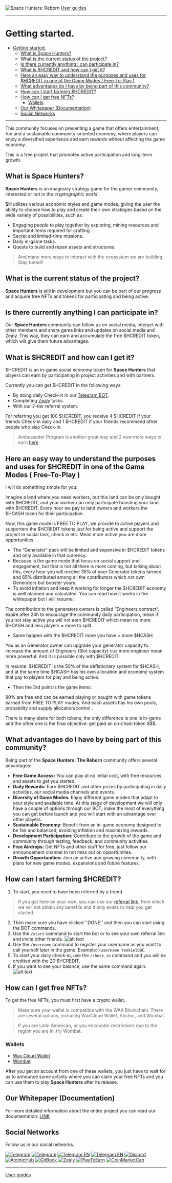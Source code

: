 ![Space Hunters: Reborn](../../../static/img/SH%20Banner.jpg)
[User guides](../../../index.md)

****

# Getting started.
- [Getting started.](#getting-started)
  - [What is Space Hunters?](#what-is-space-hunters)
  - [What is the current status of the project?](#what-is-the-current-status-of-the-project)
  - [Is there currently anything I can participate in?](#is-there-currently-anything-i-can-participate-in)
  - [What is $HCREDIT and how can I get it?](#what-is-hcredit-and-how-can-i-get-it)
  - [Here an easy way to understand the purposes and uses for $HCREDIT in one of the Game Modes ( Free-To-Play )](#here-an-easy-way-to-understand-the-purposes-and-uses-for-hcredit-in-one-of-the-game-modes--free-to-play-)
  - [What advantages do I have by being part of this community?](#what-advantages-do-i-have-by-being-part-of-this-community)
  - [How can I start farming $HCREDIT?](#how-can-i-start-farming-hcredit)
  - [How can I get free NFTs?](#how-can-i-get-free-nfts)
    - [Wallets](#wallets)
  - [Our Whitepaper (Documentation)](#our-whitepaper-documentation)
  - [Social Networks](#social-networks)

****

This community focuses on presenting a game that offers entertainment, fun and a sustainable community-oriented economy, where players can enjoy a diversified experience and earn rewards without affecting the game economy. 

This is a free project that promotes active participation and long-term growth.

## What is Space Hunters?

**Space Hunters** is an imaginary strategy game for the gamer community, interested or not in the *cryptographic world*.

**SH** utilizes various economic styles and game modes, giving the user the ability to choose how to play and create their own strategies based on the wide variety of possibilities, such as: 
* Engaging people to play together by exploring, mining resources and important items required for crafting.
* Secret and limited-time missions.
* Daily in-game tasks.
* Quests to build and repair assets and structures.
> And many more ways to interact with the ecosystem we are building. Stay tuned!!

## What is the current status of the project?

**Space Hunters** is still in development but you can be part of our progress and acquire free NFTs and tokens for participating and being active.

## Is there currently anything I can participate in?

Our **Space Hunters** community can follow us on social media, interact with other members and share game links and updates on social media and Zealy. This way, they can earn and accumulate the free $HCREDIT token, which will give them future advantages.

## What is $HCREDIT and how can I get it?

$HCREDIT is an in-game social economy token for **Space Hunters** that players can earn by participating in project activities and with partners.

Currently you can get $HCREDIT in the following ways: 
* By doing daily Check-in in our [Telegram BOT](https://t.me/SpaceHuntersBot).
* Completing [Zealy](https://zealy.io/cw/spacehuntersthereborn/invite/UroI4c6fhtB3SX65siHBX) tasks.
* With our 2-tier referral system.

For referring you get 100 $HCREDIT, you receive 4 $HCREDIT if your friends Check-in daily and 1 $HCREDIT if your friends recommend other people who also Check-in.

<!-- TODO change this link when page is up -->
> Ambassador Program is another great way and 2 new more ways to earn [here](https://telegra.ph/Ambassador-Program-08-29)

## Here an easy way to understand the purposes and uses for $HCREDIT in one of the Game Modes ( Free-To-Play )

I will do something simple for you:

Imagine a land where you need workers, but this land can be only bought with $HCREDIT, and your worker can only participate boosting your land with $HCREDIT. Every hour we pay to land owners and workers the $HCASH token for their participation.

Now, this game mode is FREE TO PLAY, we provide to active players and supporters the $HCREDIT tokens just for being active and support the project in social task, check in etc. Mean more active you are more opportunities.

* The “Generator“ pack will be limited and expensive in $HCREDIT tokens and only available in that currency.
* Because is the game mode that focus on social support and engagement, but that is not all there is more coming, but talking about this, every hour you will receive 35% of your Generator tokens farmed, and 65% distributed among all the contributors which not own Generators but booster yours. 
* To avoid inflation and keep it working for longer the $HCREDIT economy is well planned and calculated. You can read how it works in the whitepaper but I will resume:

The contribution to the generators owners is called “Engineers contract“, expire after 24h to encourage the community daily participation, mean if you not stay active you will not earn $HCREDIT which mean no more $HCASH and less players = more to split.

* Same happen with the $HCREDIT more you have = more $HCASH.

You as an Generator owner can upgrade your generator capacity to increase the amount of Engineers (Slot capacity) cuz more engineer mean more powerful. And it is possible only with $HCREDIT.

In resume: $HCREDIT is the 50% of the deflationary system for $HCASH, and at the same time $HCASH has his own allocation and economy system that pay to players for play and being active. 

* Then the 3rd point is the game items:

90% are free and can be earned playing or bought with game tokens earned from FREE TO PLAY modes. And each assets has his own pools, probability and supply allocation/control .

There is many plans for both tokens, the only difference is one is in-game and the other one is the final objective: get paid an on-chain token $$$.

## What advantages do I have by being part of this community?

Being part of the **Space Hunters: The Reborn** community offers several advantages:
* **Free Game Access:** You can play at no initial cost, with free resources and assets to get you started.
* **Daily Rewards:** Earn $HCREDIT and other prizes by participating in daily activities, our social media channels and events.
* **Diversity of Game Modes:** Enjoy different game modes that adapt to your style and available time. At this stage of development we will only have a couple of options through our BOT, make the most of everything you can get before launch and you will start with an advantage over other players.
* **Sustainable Economy:** Benefit from an in-game economy designed to be fair and balanced, avoiding inflation and maximizing rewards.
* **Development Participation:** Contribute to the growth of the game and community through testing, feedback, and community activities.
* **Free Airdrops:** Get NFTs and other stuff for free, just follow our announcement channel to not miss out on opportunities.
* **Growth Opportunities:** Join an active and growing community, with plans for new game modes, expansions and future features.

## How can I start farming $HCREDIT?

1. To start, you need to have been referred by a friend.
> If you got here on your own, you can use our [referral link](https://t.me/SpaceHuntersBot?start=NK1Y6ST3), from which we will not obtain any benefits and it only exists to help you get started.
2. Then make sure you have clicked ''DONE'' and then you can start using the BOT commands.
3. Use the `/start` command to start the bot or to see your own referral link and invite other friends.
![alt text](../../../static/img/02-start-referral-link.png)
4. Use the `/username` command to register your username as you want to call yourself later in the game. Example: `/username YankielDBC`.
5. To start your daily check-in, use the `/check_in` command and you will be credited with the 20 $HCREDIT. 
6. If you want to see your balance, use the same command again.
![alt text](../../../static/img/03-check-in.png)

## How can I get free NFTs?

To get the free NFTs, you must first have a crypto wallet.

> Make sure your wallet is compatible with the WAX Blockchain. There are several options, including WaxCloud Wallet, Anchor, and Wombat.

> If you are Latin American, or you encounter restrictions due to the region you are in, try Wombat.

### Wallets

* [Wax Cloud Wallet](https://www.mycloudwallet.com/)
* [Wombat](https://www.wombat.app/)

After you get an account from one of these wallets, you just have to wait for us to announce some activity where you can claim your free NFTs and you can use them to play **Space Hunters** after its release.

<!-- TODO add change url when page is up-->
## Our Whitepaper (Documentation)

For more detailed information about the entire project you can read our documentation: [LINK](https://spaceheroes.gitbook.io/space-hunters)

## Social Networks

Follow us in our social networks. 

[![Telegram](https://img.shields.io/badge/Telegram-BOT-26A5E4?style=plastic&logo=telegram)](https://t.me/SpaceHuntersBot)
[![Telegram](https://img.shields.io/badge/Telegram-Announcements-26A5E4?style=plastic&logo=telegram)](https://t.me/spacehuntersnews)
[![Telegram EN](https://img.shields.io/badge/Telegram-Chat%20ENG-2CA5E0?style=plastic&logo=telegram)](https://t.me/spacehunterss)
[![Telegram EN](https://img.shields.io/badge/Telegram-Chat%20ESP-2CA5E0?style=plastic&logo=telegram)](https://t.me/shspanish)
[![Discord](https://img.shields.io/badge/Discord-Space%20Hunters-7289DA?style=plastic&logo=discord)](https://discord.gg/wpmzyJM9xb)
[![AtomicHub](https://img.shields.io/badge/AtomicHub-Space%20Hunters-EE474C?style=plastic&logo=atomichub)](https://wax.atomichub.io/explorer/collection/wax-mainnet/spacehunterz)
[![GitBook](https://img.shields.io/badge/GitBook-Space%20Hunters-7A8089?style=plastic&logo=gitbook)](https://spaceheroes.gitbook.io/space-hunters)
[![Zealy](https://img.shields.io/badge/Zealy-Space%20Hunters-FF69B4?style=plastic&logo=zealy)](https://zealy.io/cw/spacehuntersthereborn/invite/UroI4c6fhtB3SX65siHBX)
[![PlayToEarn](https://img.shields.io/badge/PlayToEarn-Space%20Hunters-34C759?style=plastic&logo=playtoearn)](https://playtoearn.com/blockchaingame/space-hunters-the-reborn?rel=search)
[![CoinMarketCap](https://img.shields.io/badge/CoinMarketCap-NFTSpaceHunters-03C9A9?style=plastic&logo=coinmarketcap)](https://coinmarketcap.com/community/profile/nftspacehunters/)

****

[User guides](../../../index.md)